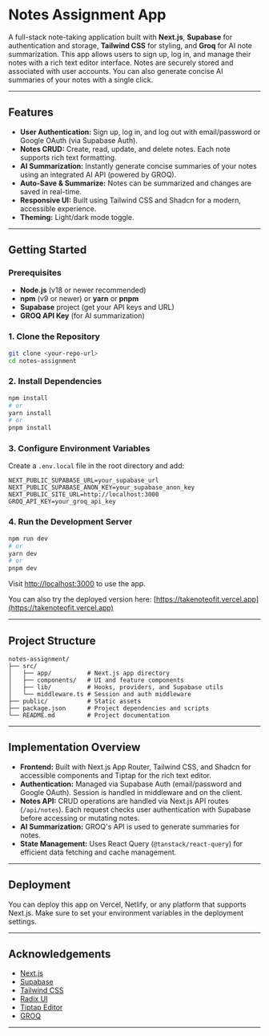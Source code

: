 # Notes Assignment App

A full-stack note-taking application built with **Next.js**, **Supabase** for authentication and storage, **Tailwind CSS** for styling, and **Groq** for AI note summarization. This app allows users to sign up, log in, and manage their notes with a rich text editor interface. Notes are securely stored and associated with user accounts. You can also generate concise AI summaries of your notes with a single click.

---

## Features
- **User Authentication:** Sign up, log in, and log out with email/password or Google OAuth (via Supabase Auth).
- **Notes CRUD:** Create, read, update, and delete notes. Each note supports rich text formatting.
- **AI Summarization:** Instantly generate concise summaries of your notes using an integrated AI API (powered by GROQ).
- **Auto-Save & Summarize:** Notes can be summarized and changes are saved in real-time.
- **Responsive UI:** Built using Tailwind CSS and Shadcn for a modern, accessible experience.
- **Theming:** Light/dark mode toggle.

---

## Getting Started

### Prerequisites
- **Node.js** (v18 or newer recommended)
- **npm** (v9 or newer) or **yarn** or **pnpm**
- **Supabase** project (get your API keys and URL)
- **GROQ API Key** (for AI summarization)

### 1. Clone the Repository
```bash
git clone <your-repo-url>
cd notes-assignment
```

### 2. Install Dependencies
```bash
npm install
# or
yarn install
# or
pnpm install
```

### 3. Configure Environment Variables
Create a `.env.local` file in the root directory and add:
```env
NEXT_PUBLIC_SUPABASE_URL=your_supabase_url
NEXT_PUBLIC_SUPABASE_ANON_KEY=your_supabase_anon_key
NEXT_PUBLIC_SITE_URL=http://localhost:3000
GROQ_API_KEY=your_groq_api_key
```

### 4. Run the Development Server
```bash
npm run dev
# or
yarn dev
# or
pnpm dev
```

Visit [http://localhost:3000](http://localhost:3000) to use the app.

You can also try the deployed version here: [https://takenoteofit.vercel.app](https://takenoteofit.vercel.app)

---

## Project Structure
```
notes-assignment/
├── src/
│   ├── app/          # Next.js app directory
│   ├── components/   # UI and feature components
│   ├── lib/          # Hooks, providers, and Supabase utils
│   └── middleware.ts # Session and auth middleware
├── public/           # Static assets
├── package.json      # Project dependencies and scripts
└── README.md         # Project documentation
```

---

## Implementation Overview
- **Frontend:** Built with Next.js App Router, Tailwind CSS, and Shadcn for accessible components and Tiptap for the rich text editor.
- **Authentication:** Managed via Supabase Auth (email/password and Google OAuth). Session is handled in middleware and on the client.
- **Notes API:** CRUD operations are handled via Next.js API routes (`/api/notes`). Each request checks user authentication with Supabase before accessing or mutating notes.
- **AI Summarization:** GROQ's API is used to generate summaries for notes.
- **State Management:** Uses React Query (`@tanstack/react-query`) for efficient data fetching and cache management.

---

## Deployment
You can deploy this app on Vercel, Netlify, or any platform that supports Next.js. Make sure to set your environment variables in the deployment settings.

---

## Acknowledgements
- [Next.js](https://nextjs.org)
- [Supabase](https://supabase.com)
- [Tailwind CSS](https://tailwindcss.com)
- [Radix UI](https://www.radix-ui.com/)
- [Tiptap Editor](https://tiptap.dev/)
- [GROQ](https://groq.dev/)

---
